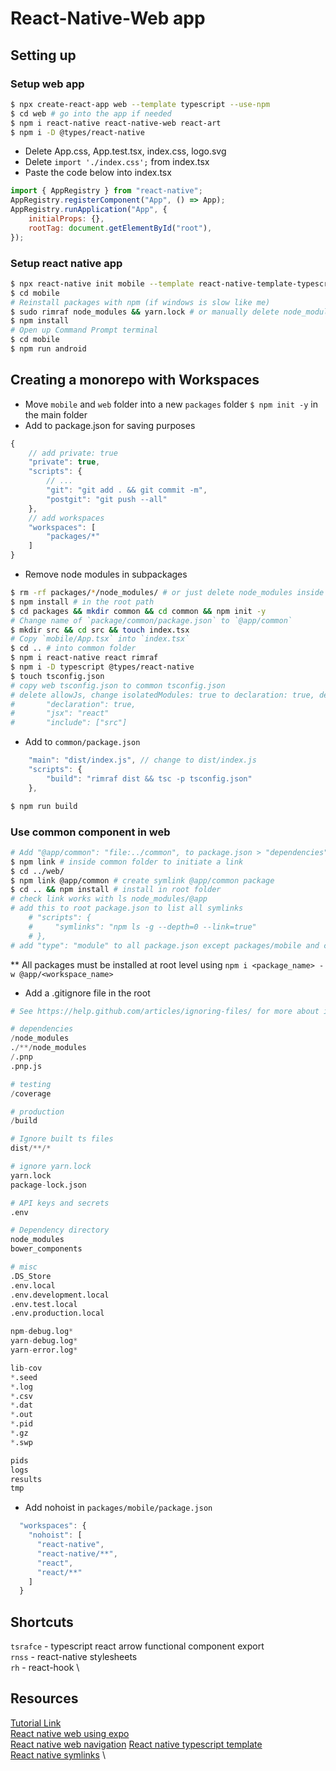 # React-Native-Web app

## Setting up

### Setup web app

```bash
$ npx create-react-app web --template typescript --use-npm
$ cd web # go into the app if needed
$ npm i react-native react-native-web react-art
$ npm i -D @types/react-native
```

-   Delete App.css, App.test.tsx, index.css, logo.svg
-   Delete `import './index.css';` from index.tsx
-   Paste the code below into index.tsx

```js
import { AppRegistry } from "react-native";
AppRegistry.registerComponent("App", () => App);
AppRegistry.runApplication("App", {
	initialProps: {},
	rootTag: document.getElementById("root"),
});
```

### Setup react native app

```bash
$ npx react-native init mobile --template react-native-template-typescript
$ cd mobile
# Reinstall packages with npm (if windows is slow like me)
$ sudo rimraf node_modules && yarn.lock # or manually delete node_modules if rimraf isn't installed
$ npm install
# Open up Command Prompt terminal
$ cd mobile
$ npm run android
```

## Creating a monorepo with Workspaces

-   Move `mobile` and `web` folder into a new `packages` folder
    `$ npm init -y` in the main folder
-   Add to package.json for saving purposes

```js
{
    // add private: true
    "private": true,
    "scripts": {
        // ...
        "git": "git add . && git commit -m",
        "postgit": "git push --all"
    },
    // add workspaces
    "workspaces": [
        "packages/*"
    ]
}
```

-   Remove node modules in subpackages

```bash
$ rm -rf packages/*/node_modules/ # or just delete node_modules inside mobile and web
$ npm install # in the root path
$ cd packages && mkdir common && cd common && npm init -y
# Change name of `package/common/package.json` to `@app/common`
$ mkdir src && cd src && touch index.tsx
# Copy `mobile/App.tsx` into `index.tsx`
$ cd .. # into common folder
$ npm i react-native react rimraf
$ npm i -D typescript @types/react-native
$ touch tsconfig.json
# copy web tsconfig.json to common tsconfig.json
# delete allowJs, change isolatedModules: true to declaration: true, delete noEmit, add outDir: dist
# 		"declaration": true,
#		"jsx": "react"
#       "include": ["src"]
```

-   Add to `common/package.json`

```js
    "main": "dist/index.js", // change to dist/index.js
	"scripts": {
		"build": "rimraf dist && tsc -p tsconfig.json"
	},
```

```bash
$ npm run build
```

### Use common component in web

```bash
# Add "@app/common": "file:../common", to package.json > "dependencies": {} in web
$ npm link # inside common folder to initiate a link
$ cd ../web/
$ npm link @app/common # create symlink @app/common package
$ cd .. && npm install # install in root folder
# check link works with ls node_modules/@app
# add this to root package.json to list all symlinks
	# "scripts": {
    #     "symlinks": "npm ls -g --depth=0 --link=true"
	# },
# add "type": "module" to all package.json except packages/mobile and change tsconfig.json in common and web to "module": "esnext",
```

\*\* All packages must be installed at root level using `npm i <package_name> -w @app/<workspace_name>`

-   Add a .gitignore file in the root

```py
# See https://help.github.com/articles/ignoring-files/ for more about ignoring files.

# dependencies
/node_modules
./**/node_modules
/.pnp
.pnp.js

# testing
/coverage

# production
/build

# Ignore built ts files
dist/**/*

# ignore yarn.lock
yarn.lock
package-lock.json

# API keys and secrets
.env

# Dependency directory
node_modules
bower_components

# misc
.DS_Store
.env.local
.env.development.local
.env.test.local
.env.production.local

npm-debug.log*
yarn-debug.log*
yarn-error.log*

lib-cov
*.seed
*.log
*.csv
*.dat
*.out
*.pid
*.gz
*.swp

pids
logs
results
tmp

```

-   Add nohoist in `packages/mobile/package.json`

```js
  "workspaces": {
    "nohoist": [
      "react-native",
      "react-native/**",
      "react",
      "react/**"
    ]
  }
```

## Shortcuts

`tsrafce` - typescript react arrow functional component export \
`rnss` - react-native stylesheets \
`rh` - react-hook \

## Resources

[Tutorial Link](https://www.youtube.com/watch?v=J0b11tvEkFQ&list=PLN3n1USn4xll9wq0rw0ECrO0j2PFzuXtn) \
[React native web using expo](https://codersera.com/blog/running-react-native-web-using-expo-in-2020/) \
[React native web navigation](https://codersera.com/blog/how-to-do-navigation-in-react-native-web-in-2020/)
[React native typescript template](https://github.com/react-native-community/react-native-template-typescript) \
[React native symlinks](https://medium.com/@slavik_210/symlinks-on-react-native-ae73ed63e4a7) \
